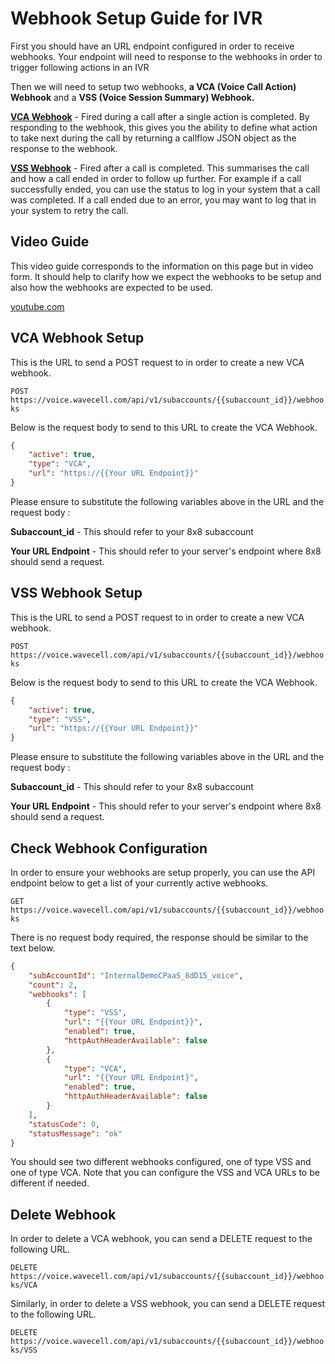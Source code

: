 # Webhook Setup Guide for IVR


First you should have an URL endpoint configured in order to receive webhooks. Your endpoint will need to response to the webhooks in order to trigger following actions in an IVR


Then we will need to setup two webhooks, **a VCA (Voice Call Action) Webhook** and a **VSS (Voice Session Summary) Webhook.** 


**[VCA Webhook](/connect/docs/voice-call-action-webhook)** - Fired during a call after a single action is completed. By responding to the webhook, this gives you the ability to define what action to take next during the call by returning a callflow JSON object as the response to the webhook.


**[VSS Webhook](/connect/reference/session-status)** - Fired after a call is completed. This summarises the call and how a call ended in order to follow up further. For example if a call successfully ended, you can use the status to log in your system that a call was completed. If a call ended due to an error, you may want to log that in your system to retry the call.


## Video Guide


This video guide corresponds to the information on this page but in video form. It should help to clarify how we expect the webhooks to be setup and also how the webhooks are expected to be used.


[youtube.com](https://www.youtube.com/embed/aYERSDzKpCs?si=sIoBSy3BR2tqN1_l "youtube.com")

## VCA Webhook Setup


This is the URL to send a POST request to in order to create a new VCA webhook.


`POST https://voice.wavecell.com/api/v1/subaccounts/{{subaccount_id}}/webhooks`


Below is the request body to send to this URL to create the VCA Webhook.


```json
{
    "active": true,
    "type": "VCA",
    "url": "https://{{Your URL Endpoint}}"
}

```

Please ensure to substitute the following variables above in the URL and the request body :


**Subaccount\_id** - This should refer to your 8x8 subaccount


**Your URL Endpoint** - This should refer to your server's endpoint where 8x8 should send a request.


## VSS Webhook Setup


This is the URL to send a POST request to in order to create a new VCA webhook.


`POST https://voice.wavecell.com/api/v1/subaccounts/{{subaccount_id}}/webhooks`


Below is the request body to send to this URL to create the VCA Webhook.


```json
{
    "active": true,
    "type": "VSS",
    "url": "https://{{Your URL Endpoint}}"
}

```

Please ensure to substitute the following variables above in the URL and the request body :


**Subaccount\_id** - This should refer to your 8x8 subaccount


**Your URL Endpoint** - This should refer to your server's endpoint where 8x8 should send a request.


## Check Webhook Configuration


In order to ensure your webhooks are setup properly, you can use the API endpoint below to get a list of your currently active webhooks.


`GET https://voice.wavecell.com/api/v1/subaccounts/{{subaccount_id}}/webhooks`


There is no request body required, the response should be similar to the text below.


```json
{
    "subAccountId": "InternalDemoCPaaS_8dD15_voice",
    "count": 2,
    "webhooks": [
        {
            "type": "VSS",
            "url": "{{Your URL Endpoint}}",
            "enabled": true,
            "httpAuthHeaderAvailable": false
        },
        {
            "type": "VCA",
            "url": "{{Your URL Endpoint}",
            "enabled": true,
            "httpAuthHeaderAvailable": false
        }
    ],
    "statusCode": 0,
    "statusMessage": "ok"
}

```

You should see two different webhooks configured, one of type VSS and one of type VCA. Note that you can configure the VSS and VCA URLs to be different if needed. 


## Delete Webhook


In order to delete a VCA webhook, you can send a DELETE request to the following URL.


`DELETE https://voice.wavecell.com/api/v1/subaccounts/{{subaccount_id}}/webhooks/VCA`


Similarly, in order to delete a VSS webhook, you can send a DELETE request to the following URL.


`DELETE https://voice.wavecell.com/api/v1/subaccounts/{{subaccount_id}}/webhooks/VSS`

